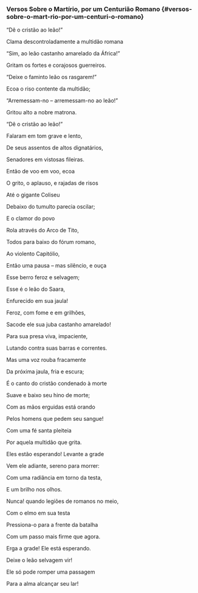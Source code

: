 ### Versos Sobre o Martírio, por um Centurião Romano {#versos-sobre-o-mart-rio-por-um-centuri-o-romano}

“Dê o cristão ao leão!”

Clama descontroladamente a multidão romana

“Sim, ao leão castanho amarelado da África!”

Gritam os fortes e corajosos guerreiros.

“Deixe o faminto leão os rasgarem!”

Ecoa o riso contente da multidão;

“Arremessam-no – arremessam-no ao leão!”

Gritou alto a nobre matrona.

“Dê o cristão ao leão!”

Falaram em tom grave e lento,

De seus assentos de altos dignatários,

Senadores em vistosas fileiras.

Então de voo em voo, ecoa

O grito, o aplauso, e rajadas de risos

Até o gigante Coliseu

Debaixo do tumulto parecia oscilar;

E o clamor do povo

Rola através do Arco de Tito,

Todos para baixo do fórum romano,

Ao violento Capitólio,

Então uma pausa – mas silêncio, e ouça

Esse berro feroz e selvagem;

Esse é o leão do Saara,

Enfurecido em sua jaula!

Feroz, com fome e em grilhões,

Sacode ele sua juba castanho amarelado!

Para sua presa viva, impaciente,

Lutando contra suas barras e correntes.

Mas uma voz rouba fracamente

Da próxima jaula, fria e escura;

É o canto do cristão condenado à morte

Suave e baixo seu hino de morte;

Com as mãos erguidas está orando

Pelos homens que pedem seu sangue!

Com uma fé santa pleiteia

Por aquela multidão que grita.

Eles estão esperando! Levante a grade

Vem ele adiante, sereno para morrer:

Com uma radiância em torno da testa,

E um brilho nos olhos.

Nunca! quando legiões de romanos no meio,

Com o elmo em sua testa

Pressiona-o para a frente da batalha

Com um passo mais firme que agora.

Erga a grade! Ele está esperando.

Deixe o leão selvagem vir!

Ele só pode romper uma passagem

Para a alma alcançar seu lar!